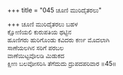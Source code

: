 +++
title = "045 ಚೂಣಿ ಮುರಿದೈತರಲು"

+++
ಚೂಣಿ ಮುರಿದೈತರಲು ಬಹಳ  
ಕ್ಷೋಣಿಯಲಿ ಕುರುಪತಿಯ ಥಟ್ಟಿನ  
ಹೂಣಿಗರು ಹುರಿಗೊಂಡು ಕವಿದರು ಕರ್ಣ ಮೊದಲಾಗಿ   
ಸಾಣೆಯಲಗಿನ ಸರಿಗೆ ಪರಬಲ  
ವಾಣೆಯಿಟ್ಟವೊಲಡಿ ಮಿಡುಕದ  
ಕ್ಷೀಣ ಬಲವೋಸರಿಸಿ ತೆಗೆದುದು ದ್ರುಪದಪರಿವಾರ      ॥45॥